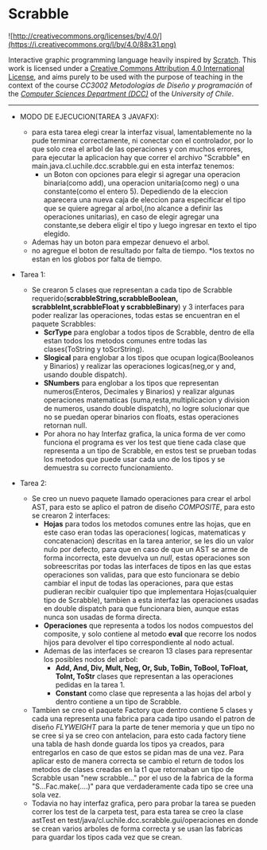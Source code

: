 # Scrabble

![http://creativecommons.org/licenses/by/4.0/](https://i.creativecommons.org/l/by/4.0/88x31.png)

Interactive graphic programming language heavily inspired by 
[Scratch](https://scratch.mit.edu).
This work is licensed under a
[Creative Commons Attribution 4.0 International License](http://creativecommons.org/licenses/by/4.0/), 
and aims purely to be used with the purpose of teaching in the context of the course 
_CC3002 Metodologías de Diseño y programación_ of the 
[_Computer Sciences Department (DCC)_](https://www.dcc.uchile.cl) of the 
_University of Chile_.

---
* MODO DE EJECUCION(TAREA 3 JAVAFX):
  * para esta tarea elegi crear la interfaz visual, lamentablemente no la pude terminar correctamente, ni conectar con el controlador,
    por lo que solo crea el arbol de las operaciones y con muchos errores, para ejecutar la aplicacion hay que correr el archivo "Scrabble" en 
    main.java.cl.uchile.dcc.scrabble.gui en esta interfaz tenemos:
    * un Boton con opciones para elegir si agregar una operacion binaria(como add), una operacion unitaria(como neg) o una constante(como el entero 5).
    Depediendo de la eleccion aparecera una nueva caja de eleccion para especificar el tipo que se quiere agregar al arbol,(no alcance a definir las operaciones unitarias),
      en caso de elegir agregar una constante,se debera eligir el tipo y luego ingresar en texto el tipo elegido.
  * Ademas hay un boton para empezar denuevo el arbol.
  * no agregue el boton de resultado por falta de tiempo.
  *los textos no estan en los globos por falta de tiempo.
* Tarea 1:
    * Se crearon 5 clases que representan a cada tipo de Scrabble requerido(__scrabbleString,scrabbleBoolean,
      scrabbleInt,scrabbleFloat y scrabbleBinary__) y 3 interfaces para poder realizar las operaciones, todas estas se encuentran en el paquete Scrabbles:
        * __ScrType__ para englobar a todos tipos de Scrabble, dentro de ella estan todos los metodos comunes 
          entre todas las clases(ToString y toScrString).
        * __Slogical__ para englobar a los tipos que ocupan logica(Booleanos y Binarios) y realizar las operaciones logicas(neg,or y and, usando double dispatch).
        * __SNumbers__ para englobar a los tipos que representan numeros(Enteros, Decimales y Binarios) y realizar algunas operaciones matematicas
          (suma,resta,multiplicacion y division de numeros, usando double dispatch), 
          no logre solucionar que no se puedan operar binarios con floats,
        estas operaciones retornan null.
        * Por ahora no hay Interfaz grafica, la unica forma de ver como funciona el programa es ver los test que tiene cada
        clase que representa a un tipo de Scrabble, en estos test se prueban todas los metodos que puede usar cada uno de los tipos y
          se demuestra su correcto funcionamiento.
          
* Tarea 2:
    * Se creo un nuevo paquete llamado operaciones para crear el arbol AST, para esto se aplico el patron de 
      diseño _COMPOSITE_, para esto se crearon 2 interfaces:
        * __Hojas__ para todos los metodos comunes entre las hojas, que en este caso eran todas las operaciones(
          logicas, matematicas y concatenacion) descritas en la tarea anterior, se les dio un valor nulo por defecto,
          para que en caso de que un AST se arme de forma incorrecta, este devuelva un _null_, estas operaciones son sobreescritas
          por todas las interfaces de tipos en las que estas operaciones son validas, para que esto funcionara se debio cambiar el input
          de todas las operaciones, para que estas pudieran recibir cualquier tipo que implementara Hojas(cualquier tipo de Scrabble),
          tambien a esta interfaz las operaciones usadas en double dispatch para que funcionara bien, aunque estas nunca son usadas de forma directa.
        * __Operaciones__ que representa a todos los nodos compuestos del composite, y solo contiene al metodo __eval__ que recorre los nodos hijos para
        devolver el tipo correspondiente al nodo actual.
        * Ademas de las interfaces se crearon 13 clases para representar los posibles nodos del arbol:
            * __Add, And, Div, Mult, Neg, Or, Sub, ToBin, ToBool, ToFloat, ToInt, ToStr__ clases que representan a las operaciones pedidas en la tarea 1.
            * __Constant__ como clase que representa a las hojas del arbol y dentro contiene a un tipo de Scrabble.
    * Tambien se creo el paquete Factory que dentro contiene 5 clases y cada una representa una fabrica para cada tipo usando el patron
    de diseño _FLYWEIGHT_ para la parte de tener memoria y que un tipo no se cree si ya se creo con antelacion, para esto cada factory
      tiene una tabla de hash donde guarda los tipos ya creados, para entregarlos en caso de que estos  se pidan mas de una vez. Para
      aplicar esto de manera correcta se cambio el return de todos los metodos de clases creadas en la t1 que retornaban un tipo de Scrabble
      usan "new scrabble..." por el uso de la fabrica de la forma "S...Fac.make(....)" para que verdaderamente cada tipo se cree una sola vez.
    * Todavia no hay interfaz grafica, pero para probar la tarea se pueden correr los test de la carpeta test, para esta tarea se 
    creo la clase astTest en test/java/cl.uchile.dcc.scrabble.gui/operaciones en donde se crean varios arboles de forma correcta y 
      se usan las fabricas para guardar los tipos cada vez que se crean.